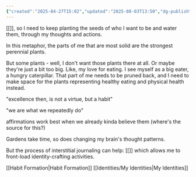```yaml
---
{"created":"2025-04-27T15:02","updated":"2025-08-03T13:50","dg-publish":true,"noteIcon":"butterfly","dg-path":"Zettels/(1A1A1B1) My Daily Actions And Thoughts Cultivate My Garden Of Identity.md","permalink":"/zettels/1-a1-a1-b1-my-daily-actions-and-thoughts-cultivate-my-garden-of-identity/","dgPassFrontmatter":true}
---
```


[[]], so I need to keep planting the seeds of who I want to be and water them, through my thoughts and actions. 

In this metaphor, the parts of me that are most solid are the strongest perennial plants. 

But some plants - well, I don't want those plants there at all. Or maybe they're just a bit too big. Like, my love for eating. I see myself as a big eater, a hungry caterpillar. That part of me needs to be pruned back, and I need to make space for the plants representing healthy eating and physical health instead. 

"excellence then, is not a virtue, but a habit"

"we are what we repeatedly do"

affirmations work best when we already kinda believe them (where's the source for this?)

Gardens take time, so does changing my brain's thought patterns. 

But the process of interstitial journaling can help: [[]] which allows me to front-load identity-crafting activities. 

[[Habit Formation\|Habit Formation]] 
[[Identities/My Identities\|My Identities]]